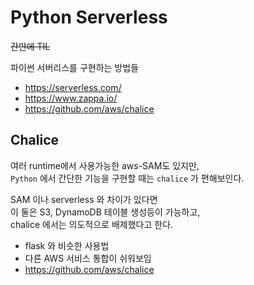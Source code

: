# Python Serverless

~~간만에 TIL~~

파이썬 서버리스를 구현하는 방법들

- https://serverless.com/
- https://www.zappa.io/
- https://github.com/aws/chalice

## Chalice

여러 runtime에서 사용가능한 aws-SAM도 있지만,  
`Python` 에서 간단한 기능을 구현할 때는 `chalice` 가 편해보인다.

SAM 이나 serverless 와 차이가 있다면  
이 둘은 S3, DynamoDB 테이블 생성등이 가능하고,  
chalice 에서는 의도적으로 배제했다고 한다.

- flask 와 비슷한 사용법
- 다른 AWS 서비스 통합이 쉬워보임
- https://github.com/aws/chalice
